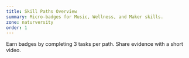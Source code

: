 ```yaml
---
title: Skill Paths Overview
summary: Micro-badges for Music, Wellness, and Maker skills.
zone: naturversity
order: 1
---
```

Earn badges by completing 3 tasks per path. Share evidence with a short video.
